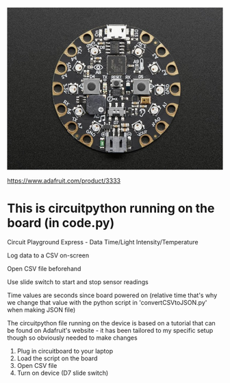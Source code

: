 ![circuitborad](circuit_playground_express.jpg)

https://www.adafruit.com/product/3333

# This is circuitpython running on the board (in code.py)
 Circuit Playground Express - Data Time/Light Intensity/Temperature

 Log data to a CSV on-screen

 Open CSV file beforehand
 
 Use slide switch to start and stop sensor readings

 Time values are seconds since board powered on (relative time that's why we change that value with the python script in 'convertCSVtoJSON.py' when making JSON file)

 The circuitpython file running on the device is based on a tutorial that can be found on Adafruit's website - it has been tailored to my specific setup though so obviously needed to make changes

 1. Plug in circuitboard to your laptop
 2. Load the script on the board
 3. Open CSV file
 4. Turn on device (D7 slide switch)